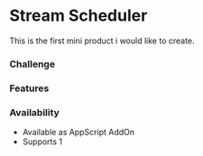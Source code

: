 # Stream Scheduler

This is the first mini product i would like to create.

### Challenge 


### Features


### Availability
- Available as AppScript AddOn
- Supports 1 



